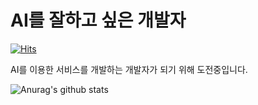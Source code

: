 # AI를 잘하고 싶은 개발자
[![Hits](https://hits.seeyoufarm.com/api/count/incr/badge.svg?url=https%3A%2F%2Fgithub.com%2FJungminchae&count_bg=%2379C83D&title_bg=%23555555&icon=googlekeep.svg&icon_color=%23E7E7E7&title=visits&edge_flat=false)](https://hits.seeyoufarm.com)

AI를 이용한 서비스를 개발하는 개발자가 되기 위해 도전중입니다.

![Anurag's github stats](https://github-readme-stats.vercel.app/api?username=Jungminchae&show_icons=true&hide=issues,prs)
